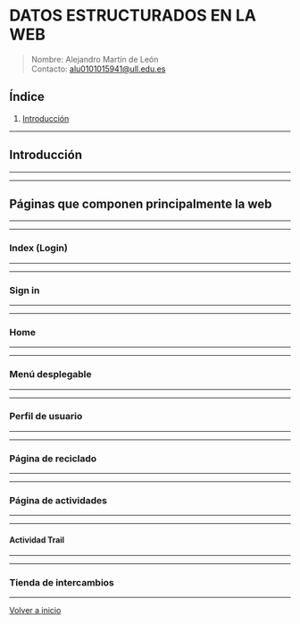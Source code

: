 # DATOS ESTRUCTURADOS EN LA WEB

> Nombre: Alejandro Martín de León  
> Contacto: alu0101015941@ull.edu.es

## Índice

1. [Introducción](#introduccion)



***
## Introducción
***

***
## Páginas que componen principalmente la web
***

***
### Index (Login)
***

***
### Sign in
***

***
### Home
***

***
### Menú desplegable
***

***
### Perfil de usuario
***

***
### Página de reciclado
***

***
### Página de actividades
***

***
#### Actividad Trail
***



***
### Tienda de intercambios
***


[Volver a inicio](#datos-estructurados-en-la-web)